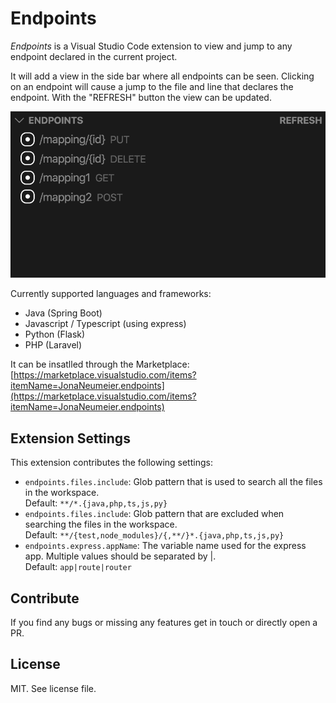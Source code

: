 # Endpoints 

*Endpoints* is a Visual Studio Code extension to view and jump to any endpoint declared in the current project.

It will add a view in the side bar where all endpoints can be seen. Clicking on an endpoint will cause a jump to the file and line that declares the endpoint. With the "REFRESH" button the view can be updated.

![Endpoints](resources/endpoints-screenshot.png)

Currently supported languages and frameworks: 
* Java (Spring Boot)
* Javascript / Typescript (using express)
* Python (Flask)
* PHP (Laravel)

It can be insatlled through the Marketplace: [https://marketplace.visualstudio.com/items?itemName=JonaNeumeier.endpoints](https://marketplace.visualstudio.com/items?itemName=JonaNeumeier.endpoints)

## Extension Settings

This extension contributes the following settings:

* `endpoints.files.include`: Glob pattern that is used to search all the files in the workspace. <br>
Default: `**/*.{java,php,ts,js,py}`
* `endpoints.files.include`: Glob pattern that are excluded when searching the files in the workspace. <br>
Default: `**/{test,node_modules}/{,**/}*.{java,php,ts,js,py}`
* `endpoints.express.appName`: The variable name used for the express app. Multiple values should be separated by |. <br>
Default: `app|route|router`

## Contribute
If you find any bugs or missing any features get in touch or directly open a PR.

## License
MIT. See license file.